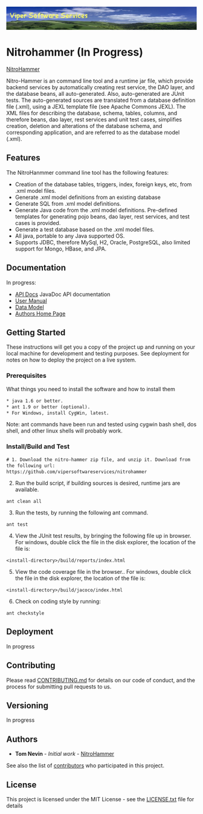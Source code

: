 ![alt Nitrohammer banner](doc/images/viper-wide-banner.jpg)

# Nitrohammer (In Progress)

[NitroHammer](http://www.tnevin.com)

Nitro-Hammer is an command line tool and a runtime jar file, which provide backend services by automatically creating rest service, the DAO layer, and the database beans, all auto-generated. Also, auto-generated are JUnit tests. The auto-generated sources are translated from a database definition file (.xml), using a JEXL template file (see Apache Commons JEXL). The XML files for describing the database, schema, tables, columns, and therefore beans, dao layer, rest services and unit test cases, simplifies creation, deletion and alterations of the
database schema, and corresponding application, and are referred to as the database model (.xml).

## Features

The NitroHanmmer command line tool has the following features:

* Creation of the database tables, triggers, index, foreign keys, etc, from .xml model files.
* Generate .xml model definitions from an existing database
* Generate SQL from .xml model definitions.
* Generate Java code from the .xml model definitions. Pre-defined templates for generating pojo beans, dao layer, rest services, and test cases is provided.
* Generate a test database based on the .xml model files.
* All java, portable to any Java supported OS.
* Supports JDBC, therefore MySql, H2, Oracle, PostgreSQL, also limited support for Mongo, HBase, and JPA.

## Documentation

In progress:
* [API Docs](http://www.tnevin.com/world/doc/api/index.html) JavaDoc API documentation
* [User Manual](https://cdn.rawgit.com/vipersoftwareservices/nitrohammer/master/doc/nitrohammer.html)
* [Data Model](https://cdn.rawgit.com/vipersoftwareservices/nitrohammer/master/doc/database.xsd.html)
* [Authors Home Page](http://www.tnevin.com)

## Getting Started

These instructions will get you a copy of the project up and running on your local machine for development and testing purposes. See deployment for notes on how to deploy the project on a live system.

### Prerequisites

What things you need to install the software and how to install them

```
* java 1.6 or better.
* ant 1.9 or better (optional).
* For Windows, install CygWin, latest.
```

Note: ant commands have been run and tested using cygwin bash shell, dos shell, and other linux shells will probably work.

### Install/Build and Test
 

```
# 1. Download the nitro-hammer zip file, and unzip it. Download from the following url: 
https://github.com/vipersoftwareservices/nitrohammer 
```

2. Run the build script, if building sources is desired, runtime jars are available.

```
ant clean all
``` 

3. Run the tests, by running the following ant command.

```
ant test
```

4. View the JUnit test results, by bringing the following file up in browser.
For windows, double click the file in the disk explorer, the location of the file is:

```
<install-directory>/build/reports/index.html
```

5. View the code coverage file in the browser..
For windows, double click the file in the disk explorer, the location of the file is:

```
<install-directory>/build/jacoco/index.html
```
  
6. Check on coding style by running:

```
ant checkstyle
```

## Deployment

In progress
 
## Contributing

Please read [CONTRIBUTING.md](https://gist.github.com/vipersoftwareservices/nitrohammer) for details on our code of conduct, and the process for submitting pull requests to us.

## Versioning

In progress

## Authors

* **Tom Nevin** - *Initial work* - [NitroHammer](https://github.com/vipersoftwareservices/nitrohammer)

See also the list of [contributors](https://github.com/vipersoftwareservices/nitrohammer/contributors) who participated in this project.

## License

This project is licensed under the MIT License - see the [LICENSE.txt](LICENSE.txt) file for details
 